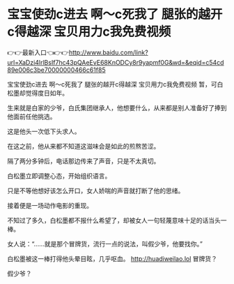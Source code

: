 # 宝宝使劲c进去 啊～c死我了 腿张的越开c得越深 宝贝用力c我免费视频

👉👉最新入口👈👉👉http://www.baidu.com/link?url=XaDzi4lrlBsIf7hc43pQAeEvE68KnODCy8r9yapmf0G&wd=&eqid=c54cd89e006c3be70000000466c61f85

宝宝使劲c进去 啊～c死我了 腿张的越开c得越深 宝贝用力c我免费视频
暂，可白松墨却觉得度日如年。

生来就是白家的少爷，白氏集团继承人，他想要什么，从来都是别人准备好了捧到他面前任他挑选。

这是他头一次低下头求人。

在这之前，他从来都不知道这滋味会是如此的煎熬苦涩。

隔了两分多钟后，电话那边传来了声音，只是不太真切。

白松墨立即调整心态，开始组织语言。

只是不等他想好该怎么开口，女人娇喘的声音就打断了他的思绪。

接着便是一场动作电影的重现。

不知过了多久，白松墨都不报什么希望了，却被女人一句轻蔑意味十足的话当头一棒。

女人说：“……就是那个冒牌货，流行一点的说法，叫假少爷，他要找你。”

白松墨被这一棒打得他头晕目眩，几乎呕血。
http://huadiweilao.lol
冒牌货？

假少爷？
